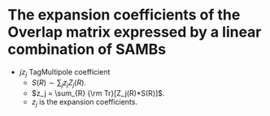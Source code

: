 # The expansion coefficients of the Overlap matrix expressed by a linear combination of SAMBs
- $j z_j$ TagMultipole coefficient
    - $S(R) \sim \sum_{j} z_j Z_j(R)$.
    - $z_j = \sum_{R} {\rm Tr}[Z_j(R)*S(R)]$.
    - $z_j$ is the expansion coefficients.

